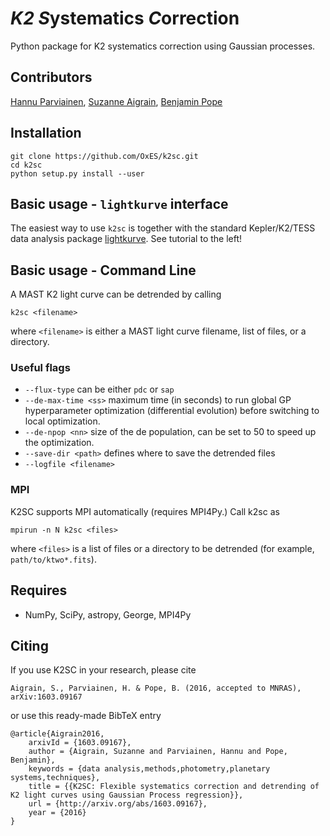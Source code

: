 # *K2* *S*ystematics *C*orrection

Python package for K2 systematics correction using Gaussian processes.

## Contributors

[Hannu Parviainen](https://github.com/hpparvi), [Suzanne Aigrain](https://github.com/saigrain), [Benjamin Pope](https://github.com/benjaminpope)

## Installation

    git clone https://github.com/OxES/k2sc.git
    cd k2sc
    python setup.py install --user

## Basic usage - `lightkurve` interface

The easiest way to use `k2sc` is together with the standard Kepler/K2/TESS data analysis package [lightkurve](https://github.com/lightkurve/lightkurve). See tutorial to the left!


## Basic usage - Command Line

A MAST K2 light curve can be detrended by calling

    k2sc <filename>
    
where `<filename>` is either a MAST light curve filename, list of files, or a directory.

### Useful flags

- `--flux-type` can be either `pdc` or `sap`
- `--de-max-time <ss>`  maximum time (in seconds) to run global GP hyperparameter optimization (differential evolution) before switching to local optimization.
- `--de-npop <nn>` size of the de population, can be set to 50 to speed up the optimization.
- `--save-dir <path>` defines where to save the detrended files
- `--logfile <filename>` 

### MPI

K2SC supports MPI automatically (requires MPI4Py.) Call k2sc as

    mpirun -n N k2sc <files>

where `<files>` is a list of files or a directory to be detrended (for example, `path/to/ktwo*.fits`).

## Requires

 - NumPy, SciPy, astropy, George, MPI4Py

Citing
------

If you use K2SC in your research, please cite

    Aigrain, S., Parviainen, H. & Pope, B. (2016, accepted to MNRAS), arXiv:1603.09167

or use this ready-made BibTeX entry

    @article{Aigrain2016,
        arxivId = {1603.09167},
        author = {Aigrain, Suzanne and Parviainen, Hannu and Pope, Benjamin},
        keywords = {data analysis,methods,photometry,planetary systems,techniques},
        title = {{K2SC: Flexible systematics correction and detrending of K2 light curves using Gaussian Process regression}},
        url = {http://arxiv.org/abs/1603.09167},
        year = {2016}
    }


